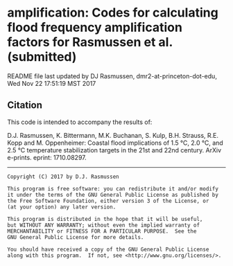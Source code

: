 # amplification: Codes for calculating flood frequency amplification factors for Rasmussen et al. (submitted)

README file last updated by DJ Rasmussen, dmr2-at-princeton-dot-edu, Wed Nov 22 17:51:19 MST 2017

## Citation

This code is intended to accompany the results of:

D.J. Rasmussen, K. Bittermann, M.K. Buchanan, S. Kulp, B.H. Strauss, R.E. Kopp and M. Oppenheimer:
Coastal flood implications of 1.5 °C, 2.0 °C, and 2.5 °C temperature stabilization 
targets in the 21st and 22nd century. ArXiv e-prints. eprint: 1710.08297.

----

    Copyright (C) 2017 by D.J. Rasmussen

    This program is free software: you can redistribute it and/or modify
    it under the terms of the GNU General Public License as published by
    the Free Software Foundation, either version 3 of the License, or
    (at your option) any later version.

    This program is distributed in the hope that it will be useful,
    but WITHOUT ANY WARRANTY; without even the implied warranty of
    MERCHANTABILITY or FITNESS FOR A PARTICULAR PURPOSE.  See the
    GNU General Public License for more details.

    You should have received a copy of the GNU General Public License
    along with this program.  If not, see <http://www.gnu.org/licenses/>.
